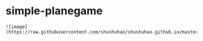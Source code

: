 # simple-planegame
	![image](https://raw.githubusercontent.com/shushuhao/shushuhao.github.io/master/gif/GIF.gif)
